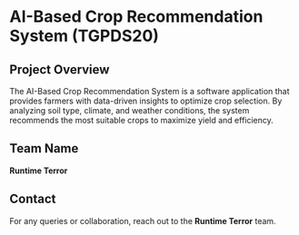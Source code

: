 # AI-Based Crop Recommendation System (TGPDS20)

## Project Overview
The AI-Based Crop Recommendation System is a software application that provides farmers with data-driven insights to optimize crop selection. By analyzing soil type, climate, and weather conditions, the system recommends the most suitable crops to maximize yield and efficiency.


## Team Name
**Runtime Terror**

## Contact
For any queries or collaboration, reach out to the **Runtime Terror** team.
